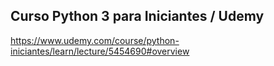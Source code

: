 ## Curso Python 3 para Iniciantes / Udemy

https://www.udemy.com/course/python-iniciantes/learn/lecture/5454690#overview


